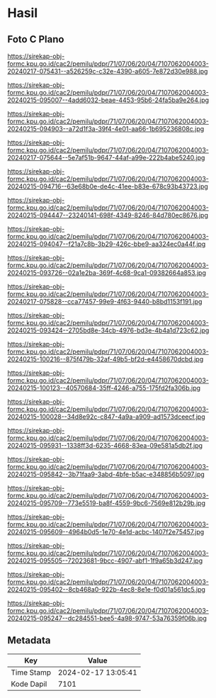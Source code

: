 # Hasil

## Foto C Plano

https://sirekap-obj-formc.kpu.go.id/cac2/pemilu/pdpr/71/07/06/20/04/7107062004003-20240217-075431--a526259c-c32e-4390-a605-7e872d30e988.jpg

https://sirekap-obj-formc.kpu.go.id/cac2/pemilu/pdpr/71/07/06/20/04/7107062004003-20240215-095007--4add6032-beae-4453-95b6-24fa5ba9e264.jpg

https://sirekap-obj-formc.kpu.go.id/cac2/pemilu/pdpr/71/07/06/20/04/7107062004003-20240215-094903--a72d1f3a-39f4-4e01-aa66-1b695236808c.jpg

https://sirekap-obj-formc.kpu.go.id/cac2/pemilu/pdpr/71/07/06/20/04/7107062004003-20240217-075644--5e7af51b-9647-44af-a99e-222b4abe5240.jpg

https://sirekap-obj-formc.kpu.go.id/cac2/pemilu/pdpr/71/07/06/20/04/7107062004003-20240215-094716--63e68b0e-de4c-41ee-b83e-678c93b43723.jpg

https://sirekap-obj-formc.kpu.go.id/cac2/pemilu/pdpr/71/07/06/20/04/7107062004003-20240215-094447--23240141-698f-4349-8246-84d780ec8676.jpg

https://sirekap-obj-formc.kpu.go.id/cac2/pemilu/pdpr/71/07/06/20/04/7107062004003-20240215-094047--f21a7c8b-3b29-426c-bbe9-aa324ec0a44f.jpg

https://sirekap-obj-formc.kpu.go.id/cac2/pemilu/pdpr/71/07/06/20/04/7107062004003-20240215-093726--02a1e2ba-369f-4c68-9ca1-09382664a853.jpg

https://sirekap-obj-formc.kpu.go.id/cac2/pemilu/pdpr/71/07/06/20/04/7107062004003-20240217-075828--cca77457-99e9-4f63-9440-b8bd1153f191.jpg

https://sirekap-obj-formc.kpu.go.id/cac2/pemilu/pdpr/71/07/06/20/04/7107062004003-20240215-093424--2705bd8e-34cb-4976-bd3e-4b4a1d723c62.jpg

https://sirekap-obj-formc.kpu.go.id/cac2/pemilu/pdpr/71/07/06/20/04/7107062004003-20240215-100216--875f479b-32af-49b5-bf2d-e4458670dcbd.jpg

https://sirekap-obj-formc.kpu.go.id/cac2/pemilu/pdpr/71/07/06/20/04/7107062004003-20240215-100123--40570684-35ff-4246-a755-175fd2fa306b.jpg

https://sirekap-obj-formc.kpu.go.id/cac2/pemilu/pdpr/71/07/06/20/04/7107062004003-20240215-100028--34d8e92c-c847-4a9a-a909-ad1573dceecf.jpg

https://sirekap-obj-formc.kpu.go.id/cac2/pemilu/pdpr/71/07/06/20/04/7107062004003-20240215-095931--1338ff3d-6235-4668-83ea-09e581a5db2f.jpg

https://sirekap-obj-formc.kpu.go.id/cac2/pemilu/pdpr/71/07/06/20/04/7107062004003-20240215-095842--3b71faa9-3abd-4bfe-b5ac-e348856b5097.jpg

https://sirekap-obj-formc.kpu.go.id/cac2/pemilu/pdpr/71/07/06/20/04/7107062004003-20240215-095709--773e5519-ba8f-4559-9bc6-7569e812b29b.jpg

https://sirekap-obj-formc.kpu.go.id/cac2/pemilu/pdpr/71/07/06/20/04/7107062004003-20240215-095609--4964b0d5-1e70-4e1d-acbc-1407f2e75457.jpg

https://sirekap-obj-formc.kpu.go.id/cac2/pemilu/pdpr/71/07/06/20/04/7107062004003-20240215-095505--72023681-9bcc-4907-abf1-1f9a65b3d247.jpg

https://sirekap-obj-formc.kpu.go.id/cac2/pemilu/pdpr/71/07/06/20/04/7107062004003-20240215-095402--8cb468a0-922b-4ec8-8e1e-f0d01a561dc5.jpg

https://sirekap-obj-formc.kpu.go.id/cac2/pemilu/pdpr/71/07/06/20/04/7107062004003-20240215-095247--dc284551-bee5-4a98-9747-53a76359f06b.jpg


## Metadata

| Key        | Value               |
| ---------- | ------------------- |
| Time Stamp | 2024-02-17 13:05:41 |
| Kode Dapil | 7101                |



